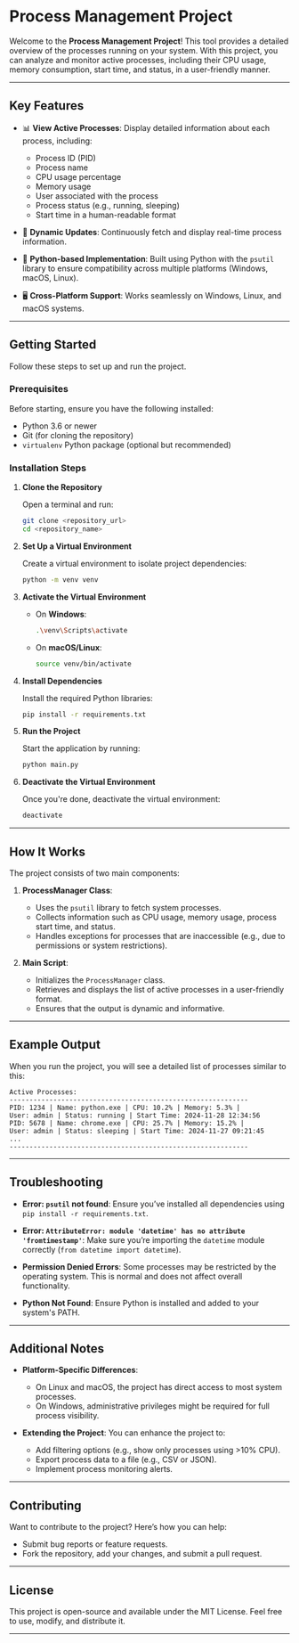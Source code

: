 
# **Process Management Project**

Welcome to the **Process Management Project**! This tool provides a detailed overview of the processes running on your system. With this project, you can analyze and monitor active processes, including their CPU usage, memory consumption, start time, and status, in a user-friendly manner.

---

## **Key Features**

- 📊 **View Active Processes**: Display detailed information about each process, including:
  - Process ID (PID)
  - Process name
  - CPU usage percentage
  - Memory usage
  - User associated with the process
  - Process status (e.g., running, sleeping)
  - Start time in a human-readable format

- 🔄 **Dynamic Updates**: Continuously fetch and display real-time process information.

- 🐍 **Python-based Implementation**: Built using Python with the `psutil` library to ensure compatibility across multiple platforms (Windows, macOS, Linux).

- 🖥️ **Cross-Platform Support**: Works seamlessly on Windows, Linux, and macOS systems.

---

## **Getting Started**

Follow these steps to set up and run the project.

### **Prerequisites**

Before starting, ensure you have the following installed:

- Python 3.6 or newer
- Git (for cloning the repository)
- `virtualenv` Python package (optional but recommended)

### **Installation Steps**

1. **Clone the Repository**

   Open a terminal and run:
   ```bash
   git clone <repository_url>
   cd <repository_name>
   ```

2. **Set Up a Virtual Environment**

   Create a virtual environment to isolate project dependencies:
   ```bash
   python -m venv venv
   ```

3. **Activate the Virtual Environment**

   - On **Windows**:
     ```bash
     .\venv\Scripts\activate
     ```
   - On **macOS/Linux**:
     ```bash
     source venv/bin/activate
     ```

4. **Install Dependencies**

   Install the required Python libraries:
   ```bash
   pip install -r requirements.txt
   ```

5. **Run the Project**

   Start the application by running:
   ```bash
   python main.py
   ```

6. **Deactivate the Virtual Environment**

   Once you're done, deactivate the virtual environment:
   ```bash
   deactivate
   ```

---

## **How It Works**

The project consists of two main components:

1. **ProcessManager Class**:
   - Uses the `psutil` library to fetch system processes.
   - Collects information such as CPU usage, memory usage, process start time, and status.
   - Handles exceptions for processes that are inaccessible (e.g., due to permissions or system restrictions).

2. **Main Script**:
   - Initializes the `ProcessManager` class.
   - Retrieves and displays the list of active processes in a user-friendly format.
   - Ensures that the output is dynamic and informative.

---

## **Example Output**

When you run the project, you will see a detailed list of processes similar to this:

```plaintext
Active Processes:
------------------------------------------------------------
PID: 1234 | Name: python.exe | CPU: 10.2% | Memory: 5.3% | 
User: admin | Status: running | Start Time: 2024-11-28 12:34:56
PID: 5678 | Name: chrome.exe | CPU: 25.7% | Memory: 15.2% | 
User: admin | Status: sleeping | Start Time: 2024-11-27 09:21:45
...
------------------------------------------------------------
```

---

## **Troubleshooting**

- **Error: `psutil` not found**:
  Ensure you’ve installed all dependencies using `pip install -r requirements.txt`.
  
- **Error: `AttributeError: module 'datetime' has no attribute 'fromtimestamp'`**:
  Make sure you’re importing the `datetime` module correctly (`from datetime import datetime`).

- **Permission Denied Errors**:
  Some processes may be restricted by the operating system. This is normal and does not affect overall functionality.

- **Python Not Found**:
  Ensure Python is installed and added to your system's PATH.

---

## **Additional Notes**

- **Platform-Specific Differences**: 
  - On Linux and macOS, the project has direct access to most system processes.
  - On Windows, administrative privileges might be required for full process visibility.

- **Extending the Project**:
  You can enhance the project to:
  - Add filtering options (e.g., show only processes using >10% CPU).
  - Export process data to a file (e.g., CSV or JSON).
  - Implement process monitoring alerts.

---

## **Contributing**

Want to contribute to the project? Here’s how you can help:
- Submit bug reports or feature requests.
- Fork the repository, add your changes, and submit a pull request.

---

## **License**

This project is open-source and available under the MIT License. Feel free to use, modify, and distribute it.

---
